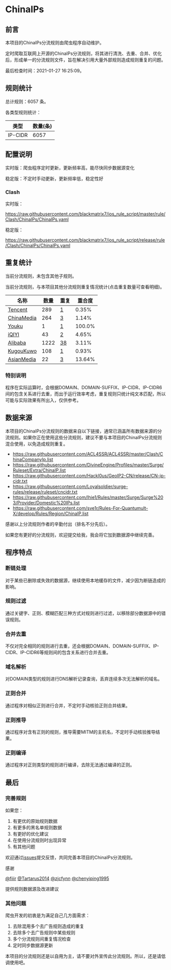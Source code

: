 # ChinaIPs

## 前言

本项目的ChinaIPs分流规则由爬虫程序自动维护。

定时爬取互联网上开源的ChinaIPs分流规则，将其进行清洗、去重、合并、优化后，形成单一的分流规则文件，旨在解决引用大量外部规则造成规则重复的问题。



最后检查时间：2021-01-27 16:25:09。

## 规则统计

总计规则：6057 条。

各类型规则统计：

| 类型 | 数量(条) |
| ---- | ---- |
| IP-CIDR | 6057 |
## 配置说明

实时版：爬虫程序定时更新，更新频率高，能尽快同步数据源变化

稳定版：不定时手动更新，更新频率低，稳定性好

### Clash 
实时版：

https://raw.githubusercontent.com/blackmatrix7/ios_rule_script/master/rule/Clash/ChinaIPs/ChinaIPs.yaml

稳定版：

https://raw.githubusercontent.com/blackmatrix7/ios_rule_script/release/rule/Clash/ChinaIPs/ChinaIPs.yaml

## 重复统计


当前分流规则，未包含其他子规则。


当前分流规则，与本项目其他分流规则重复情况统计(点击重复数量可查看明细)。



| 名称 | 数量 | 重复 | 重合度 |
| ---- | ---- | ---- | ------ |
|  [Tencent](https://github.com/blackmatrix7/ios_rule_script/tree/master/rule/Clash/Tencent)    | 289   | [1](https://raw.githubusercontent.com/blackmatrix7/ios_rule_script/master/rule/Clash/ChinaIPs/ChinaIPs_Repeat.list)   |   0.35% |
|  [ChinaMedia](https://github.com/blackmatrix7/ios_rule_script/tree/master/rule/Clash/ChinaMedia)    | 264   | [3](https://raw.githubusercontent.com/blackmatrix7/ios_rule_script/master/rule/Clash/ChinaIPs/ChinaIPs_Repeat.list)   |   1.14% |
|  [Youku](https://github.com/blackmatrix7/ios_rule_script/tree/master/rule/Clash/Youku)    | 1   | [1](https://raw.githubusercontent.com/blackmatrix7/ios_rule_script/master/rule/Clash/ChinaIPs/ChinaIPs_Repeat.list)   |   100.0% |
|  [iQIYI](https://github.com/blackmatrix7/ios_rule_script/tree/master/rule/Clash/iQIYI)    | 43   | [2](https://raw.githubusercontent.com/blackmatrix7/ios_rule_script/master/rule/Clash/ChinaIPs/ChinaIPs_Repeat.list)   |   4.65% |
|  [Alibaba](https://github.com/blackmatrix7/ios_rule_script/tree/master/rule/Clash/Alibaba)    | 1222   | [38](https://raw.githubusercontent.com/blackmatrix7/ios_rule_script/master/rule/Clash/ChinaIPs/ChinaIPs_Repeat.list)   |   3.11% |
|  [KugouKuwo](https://github.com/blackmatrix7/ios_rule_script/tree/master/rule/Clash/KugouKuwo)    | 108   | [1](https://raw.githubusercontent.com/blackmatrix7/ios_rule_script/master/rule/Clash/ChinaIPs/ChinaIPs_Repeat.list)   |   0.93% |
|  [AsianMedia](https://github.com/blackmatrix7/ios_rule_script/tree/master/rule/Clash/AsianMedia)    | 22   | [3](https://raw.githubusercontent.com/blackmatrix7/ios_rule_script/master/rule/Clash/ChinaIPs/ChinaIPs_Repeat.list)   |   13.64% |
### 特别说明
程序在实际运算时，会根据DOMAIN、DOMAIN-SUFFIX、IP-CIDR、IP-CIDR6间的包含关系进行去重，而出于运行效率考虑，重复规则只统计纯文本匹配，所以可能与实际效果有所出入，仅供参考。

## 数据来源

本项目的ChinaIPs分流规则的数据来自以下链接，通常已涵盖所有数据来源的分流规则。如果你正在使用这些分流规则，建议不要与本项目的ChinaIPs分流规则混合使用，以免造成规则重复。

- https://raw.githubusercontent.com/ACL4SSR/ACL4SSR/master/Clash/ChinaCompanyIp.list
- https://raw.githubusercontent.com/DivineEngine/Profiles/master/Surge/Ruleset/Extra/ChinaIP.list
- https://raw.githubusercontent.com/Hackl0us/GeoIP2-CN/release/CN-ip-cidr.txt
- https://raw.githubusercontent.com/Loyalsoldier/surge-rules/release/ruleset/cncidr.txt
- https://raw.githubusercontent.com/lhie1/Rules/master/Surge/Surge%203/Provider/Domestic%20IPs.list
- https://raw.githubusercontent.com/sve1r/Rules-For-Quantumult-X/develop/Rules/Region/ChinaIP.list


感谢以上分流规则作者的辛勤付出（排名不分先后）。

如果您有更好的分流规则，欢迎提交给我，我会将它加到数据源中继续完善。

## 程序特点

### 断链处理

对于某些已删除或失效的数据源，继续使用本地缓存的文件，减少因为断链造成的影响。

### 规则过滤

通过关键字、正则、模糊匹配三种方式对规则进行过滤，以移除部分数据源中的错误规则。

### 合并去重

不仅对完全相同的规则进行去重，还会根据DOMAIN、DOMAIN-SUFFIX、IP-CIDR、IP-CIDR6等规则间的包含关系进行合并去重。

### 域名解析

对DOMAIN类型的规则进行DNS解析记录查询，丢弃连续多次无法解析的域名。

### 正则合并

通过程序对相似正则进行合并，不定时手动核验正则合并结果。

### 正则推导

通过程序对含有正则的规则，推导需要MITM的主机名，不定时手动核验推导结果。

### 正则编译

通过程序对正则类型的规则进行编译，去除无法通过编译的正则。

## 最后

### 完善规则

如果您：

1. 有更优的原始规则数据
2. 有更多的黑名单规则数据
3. 有更好的优化建议
4. 在使用分流规则时出现异常
5. 有其他问题

欢迎通过[issues](https://github.com/blackmatrix7/ios_rule_script/issues/new)提交反馈，共同完善本项目的ChinaIPs分流规则。

感谢

[@fiiir](https://github.com/fiiir) [@Tartarus2014](https://github.com/Tartarus2014) [@zjcfynn](https://github.com/zjcfynn) [@chenyiping1995](https://github.com/chenyiping1995) 

提供规则数据源及改进建议

### 其他问题

爬虫开发的初衷是为满足自己几方面需求：

1. 去除混用多个去广告规则造成的重复
2. 去除多个去广告规则中某些规则
3. 多个分流规则间重复情况检查
4. 定时同步数据源更新

本项目的分流规则还是以自用为主，请不要对外宣传此分流规则。所以，还是请低调使用吧。